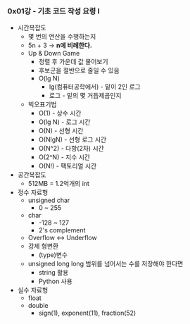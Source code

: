 ### 0x01강 - 기초 코드 작성 요령 I

- 시간복잡도
    - 몇 번의 연산을 수행하는지
    - 5n + 3 → **n에 비례한다.**
    - Up & Down Game
        - 정렬 후 가운데 값 물어보기
        - 후보군을 절반으로 줄일 수 있음
        - O(lg N)
            - lg(컴퓨터공학에서) - 밑이 2인 로그
            - 로그 - 밑의 몇 거듭제곱인지
    - 빅오표기법
        - O(1) - 상수 시간
        - O(lg N) - 로그 시간
        - O(N) - 선형 시간
        - O(NlgN) - 선형 로그 시간
        - O(N^2) - 다항(2차) 시간
        - O(2^N) - 지수 시간
        - O(N!) - 팩토리얼 시간
- 공간복잡도
    - 512MB = 1.2억개의 int
- 정수 자료형
    - unsigned char
        - 0 ~ 255
    - char
        - -128 ~ 127
        - 2's complement
    - Overflow ↔ Underflow
    - 강제 형변환
        - (type)변수
    - unsigned long long 범위를 넘어서는 수를 저장해야 한다면
        - string 활용
        - Python 사용
- 실수 자료형
    - float
    - double
        - sign(1), exponent(11), fraction(52)
